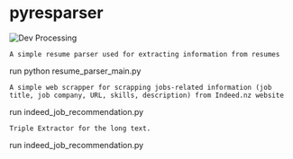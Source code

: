 # pyresparser
![Dev Processing](https://github.com/Isabella930514/pyresparser-py3.10/assets/20884866/3df60bc5-277b-4773-b467-c3b0502eb307)


```
A simple resume parser used for extracting information from resumes
```
run python resume_parser_main.py

```
A simple web scrapper for scrapping jobs-related information (job title, job company, URL, skills, description) from Indeed.nz website
```
run indeed_job_recommendation.py

```
Triple Extractor for the long text.
```
run indeed_job_recommendation.py

